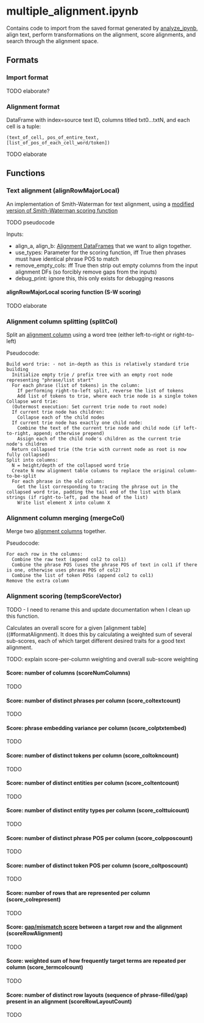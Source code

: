 # multiple_alignment.ipynb

Contains code to import from the saved format generated by [analyze_ipynb](), align text, perform transformations on the alignment, score alignments, and search through the alignment space.

## Formats

### <a id="formatImport"></a>Import format

TODO elaborate?

### <a id="formatAlignment"></a>Alignment format

DataFrame with index=source text ID, columns titled txt0...txtN, and each cell is a tuple:

```
(text_of_cell, pos_of_entire_text, [list_of_pos_of_each_cell_word/token])
```

TODO elaborate

## Functions

### <a id="alignRowMajorLocal"></a>Text alignment (alignRowMajorLocal)

An implementation of Smith-Waterman for text alignment, using a [modified version of Smith-Waterman scoring function](#alignRowMajorLocal_scoringFunction)

TODO pseudocode

Inputs:
- align_a, align_b: [Alignment DataFrames](#formatAlignment) that we want to align together.
- use_types: Parameter for the scoring function, iff True then phrases must have identical phrase POS to match
- remove_empty_cols: iff True then strip out empty columns from the input alignment DFs (so forcibly remove gaps from the inputs)
- debug_print: ignore this, this only exists for debugging reasons

#### <a id="alignRowMajorLocal_scoringFunction"></a>alignRowMajorLocal scoring function (S-W scoring)

TODO elaborate

### <a id="splitCol"></a>Alignment column splitting (splitCol)

Split an [alignment column](#formatAlignment) using a word tree (either left-to-right or right-to-left)

Pseudocode:

```
Build word trie: - not in-depth as this is relatively standard trie building
  Initialize empty trie / prefix tree with an empty root node representing "phrase/list start"
  For each phrase (list of tokens) in the column:
    If performing right-to-left split, reverse the list of tokens
    Add list of tokens to trie, where each trie node is a single token
Collapse word trie:
  (Outermost execution: Set current trie node to root node)
  If current trie node has children:
    Collapse each of the child nodes
  If current trie node has exactly one child node:
    Combine the text of the current trie node and child node (if left-to-right, append; otherwise prepend)
    Assign each of the child node's children as the current trie node's children
  Return collapsed trie (the trie with current node as root is now fully collapsed)
Split into columns:
  N = height/depth of the collapsed word trie
  Create N new alignment table columns to replace the original column-to-be-split
  For each phrase in the old column:
    Get the list corresponding to tracing the phrase out in the collapsed word trie, padding the tail end of the list with blank strings (if right-to-left, pad the head of the list)
    Write list element X into column X
```

### <a id="mergeCol"></a>Alignment column merging (mergeCol)

Merge two [alignment columns](#formatAlignment) together.

Pseudocode:

```
For each row in the columns:
  Combine the raw text (append col2 to col1)
  Combine the phrase POS (uses the phrase POS of text in col1 if there is one, otherwise uses phrase POS of col2)
  Combine the list of token POSs (append col2 to col1)
Remove the extra column
```

### <a id="tempScoreVector"></a>Alignment scoring (tempScoreVector)

TODO - I need to rename this and update documentation when I clean up this function.

Calculates an overall score for a given [alignment table]((#formatAlignment). It does this by calculating a weighted sum of several sub-scores, each of which target different desired traits for a good text alignment.

TODO: explain score-per-column weighting and overall sub-score weighting

#### <a id="scoreNumColumns"></a>Score: number of columns (scoreNumColumns)

TODO

#### <a id="score_coltextcount"></a>Score: number of distinct phrases per column (score_coltextcount)

TODO

#### <a id="score_colptxtembed"></a>Score: phrase embedding variance per column (score_colptxtembed)

TODO

#### <a id="score_coltokncount"></a>Score: number of distinct tokens per column (score_coltokncount)

TODO

#### <a id="score_coltentcount"></a>Score: number of distinct entities per column (score_coltentcount)

TODO

#### <a id="score_colttuicount"></a>Score: number of distinct entity types per column (score_colttuicount)

TODO

#### <a id="score_colpposcount"></a>Score: number of distinct phrase POS per column (score_colpposcount)

TODO

#### <a id="score_coltposcount"></a>Score: number of distinct token POS per column (score_coltposcount)

TODO

#### <a id="score_colrepresent"></a>Score: number of rows that are represented per column (score_colrepresent)

TODO

#### <a id="scoreRowAlignment"></a>Score: [gap/mismatch score](#alignRowMajorLocal_scoringFunction) between a target row and the alignment (scoreRowAlignment)

TODO

#### <a id="score_termcolcount"></a>Score: weighted sum of how frequently target terms are repeated per column (score_termcolcount)

TODO

#### <a id="scoreRowLayoutCount"></a>Score: number of distinct row layouts (sequence of phrase-filled/gap) present in an alignment (scoreRowLayoutCount)

TODO
